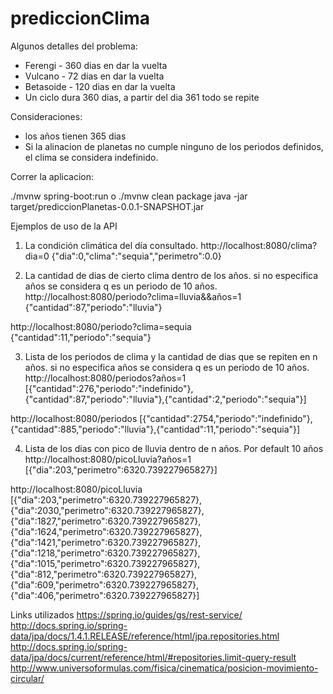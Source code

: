 # prediccionClima

Algunos detalles del problema:
- Ferengi - 360 dias en dar la vuelta
- Vulcano - 72 dias en dar la vuelta
- Betasoide - 120 dias en dar la vuelta
- Un ciclo dura 360 dias, a partir del dia 361 todo se repite

Consideraciones:
- los años tienen 365 dias
- Si la alinacion de planetas no cumple ninguno de los periodos definidos, el clima se considera indefinido.

Correr la aplicacion:

./mvnw spring-boot:run
o
./mvnw clean package
java -jar target/prediccionPlanetas-0.0.1-SNAPSHOT.jar

Ejemplos de uso de la API

1. La condición climática del día consultado.
http://localhost:8080/clima?dia=0
{"dia":0,"clima":"sequia","perimetro":0.0}

2. La cantidad de dias de cierto clima dentro de los años. si no especifica años se considera q es un periodo de 10 años.
http://localhost:8080/periodo?clima=lluvia&&años=1
{"cantidad":87,"periodo":"lluvia"}

http://localhost:8080/periodo?clima=sequia
{"cantidad":11,"periodo":"sequia"}

3. Lista de los periodos de clima y la cantidad de dias que se repiten en n años. si no especifica años se considera q es un periodo de 10 años.
http://localhost:8080/periodos?años=1
[{"cantidad":276,"periodo":"indefinido"},{"cantidad":87,"periodo":"lluvia"},{"cantidad":2,"periodo":"sequia"}]

http://localhost:8080/periodos
[{"cantidad":2754,"periodo":"indefinido"},{"cantidad":885,"periodo":"lluvia"},{"cantidad":11,"periodo":"sequia"}]

4. Lista de los dias con pico de lluvia dentro de n años. Por default 10 años
http://localhost:8080/picoLluvia?años=1
[{"dia":203,"perimetro":6320.739227965827}]

http://localhost:8080/picoLluvia
[{"dia":203,"perimetro":6320.739227965827},{"dia":2030,"perimetro":6320.739227965827},{"dia":1827,"perimetro":6320.739227965827},{"dia":1624,"perimetro":6320.739227965827},{"dia":1421,"perimetro":6320.739227965827},{"dia":1218,"perimetro":6320.739227965827},{"dia":1015,"perimetro":6320.739227965827},{"dia":812,"perimetro":6320.739227965827},{"dia":609,"perimetro":6320.739227965827},{"dia":406,"perimetro":6320.739227965827}]

Links utilizados
	https://spring.io/guides/gs/rest-service/
	http://docs.spring.io/spring-data/jpa/docs/1.4.1.RELEASE/reference/html/jpa.repositories.html
	http://docs.spring.io/spring-data/jpa/docs/current/reference/html/#repositories.limit-query-result
	http://www.universoformulas.com/fisica/cinematica/posicion-movimiento-circular/
